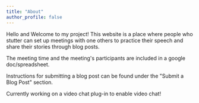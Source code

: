 ```yaml
---
title: "About"
author_profile: false
---
```



Hello and Welcome to my project! This website is a place where people who stutter can set up meetings with one others to practice their speech and share their stories through blog posts.

 
The meeting time and the meeting's participants are included in a google doc/spreadsheet.


Instructions for submitting a blog post can be found under the "Submit a Blog Post" section.


Currently working on a video chat plug-in to enable video chat!